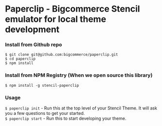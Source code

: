 # Paperclip - Bigcommerce Stencil emulator for local theme development

### Install from Github repo

```shell
$ git clone git@github.com:bigcommerce/paperclip.git
$ cd paperclip
$ npm install
```

### Install from NPM Registry (When we open source this library)

`$ npm install -g stencil-paperclip`

### Usage

`$ paperclip init` - Run this at the top level of your Stencil Theme.  It will ask you a few questions to get your started.  
`$ paperclip start` - Run this to start developing your theme.
